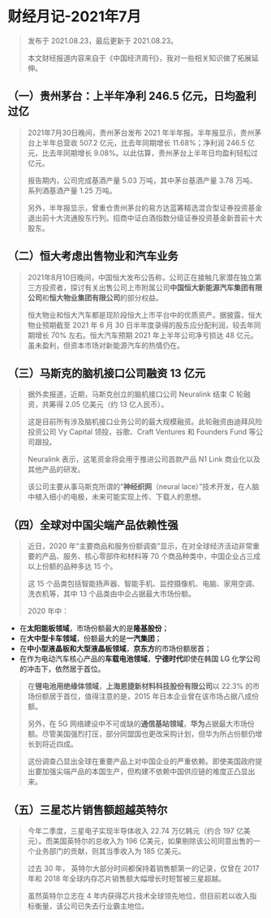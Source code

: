 # 财经月记-2021年7月

> 发布于 2021.08.23，最后更新于 2021.08.23。
>
> 本文财经报道内容来自于《中国经济周刊》，我对一些相关知识做了拓展延伸。

## （一）贵州茅台：上半年净利 246.5 亿元，日均盈利过亿

> 2021年7月30日晚间，贵州茅台发布 2021 年半年报。半年报显示，贵州茅台上半年总营收 507.2 亿元，比去年同期增长 11.68%；净利润 246.5 亿元，比去年同期增长 9.08%。以此估算，贵州茅台上半年日均盈利轻松过亿元。
>
> 报告期内，公司完成基酒产量 5.03 万吨，其中茅台基酒产量 3.78 万吨、系列酒基酒产量 1.25 万吨。
>
> 另外，半年报显示，曾重仓贵州茅台的易方达蓝筹精选混合型证券投资基金退出前十大流通股东行列。招商中证白酒指数分级证券投资基金新晋前十大股东。

## （二）恒大考虑出售物业和汽车业务

> 2021年8月10日晚间，中国恒大发布公告称，公司正在接触几家潜在独立第三方投资者，探讨有关出售公司上市附属公司**中国恒大新能源汽车集团有限公司**和**恒大物业集团有限公司**的部分权益。
>
> 恒大物业和恒大汽车都是现阶段恒大上市平台中的优质资产。据披露，恒大物业预期截至 2021 年 6 月 30 日半年度录得的股东应分配利润，较去年同期增长 70% 左右。恒大汽车预期 2021 年上半年公司净亏损达 48 亿元。虽未盈利，但资本市场对新能源汽车的热情仍在。

## （三）马斯克的脑机接口公司融资 13 亿元

> 据外卖报道，近期，马斯克创立的脑机接口公司 Neuralink 结束 C 轮融资，共筹得 2.05 亿美元（约 13 亿人民币）。
>
> 这是目前所有涉及脑机接口业务公司的最大规模融资。此轮融资由迪拜风险投资公司 Vy Capital 领投，谷歌、Craft Ventures 和 Founders Fund 等公司跟投。
>
> Neuralink 表示，这笔资金将会用于推进公司首款产品 N1 Link 商业化以及其他产品的研发。
>
> 该公司主要从事马斯克所谓的“**神经织网**（neural lace）”技术开发，在人脑中植入细小的电极，未来可能实现上传、下载人的思想。

## （四）全球对中国尖端产品依赖性强

> 近日，2020 年“主要商品和服务份额调查”显示，在对全球经济活动非常重要的产品、服务、核心零部件和材料等 70 个商品种类中，中国企业占三成以上份额的品种多达 15 个。
>
> 这 15 个品类包括智能扬声器、智能手机、监控摄像机、电脑、家用空调、洗衣机等，其中 13 个品类由中企占据最大市场份额。
>
> 2020 年中：

* 在**太阳能板领域**，市场份额最大的是**隆基股份**；
* 在**大中型卡车领域**，份额最大的是**一汽集团**；
* 在**中小型液晶板和大型液晶板领域**，**京东方**的市场份额居首；
* 在作为电动汽车核心产品的**车载电池领域**，**宁德时代**即使在韩国 LG 化学公司的冲击下，依然居于首位。

> 在**锂电池用绝缘体领域**，**上海恩捷新材料科技股份有限公司**以 22.3% 的市场份额居于首位，值得注意的是，2015 年日本企业曾在该市场占据八成份额。
>
> 另外，在 5G 网络建设中不可或缺的**通信基站领域**，**华为**占据最大市场份额。尽管美国强烈打压，部分同盟国也更改采购计划，但华为所占份额仍增长到将近四成。
>
> 这份调查凸显出全球在重要产品上对中国企业的严重依赖。即使美国政府提出要加强尖端产品的本国生产，但构建不依赖中国供应链的难度正凸显出来。

## （五）三星芯片销售额超越英特尔

> 今年二季度，三星电子实现半导体收入 22.74 万亿韩元（约合 197 亿美元）。而美国英特尔的总收入为 196 亿美元，如果剔除该公司同意出售的一个业务部门的贡献，则其当季收入为 185 亿美元。
>
> 过去 30 年，
英特尔大部分时间都保持着销售额第一的记录，仅曾在 2017 年和 2018 年全球内存芯片销售额大幅增长时短暂被三星超越。
>
> 虽然英特尔立志在 4 年内获得芯片技术全球领先地位，但目前若以收入指标衡量，该公司已失去行业霸主地位。
